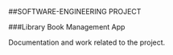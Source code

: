 ##SOFTWARE-ENGINEERING PROJECT

###Library Book Management App

Documentation and work related to the project.
